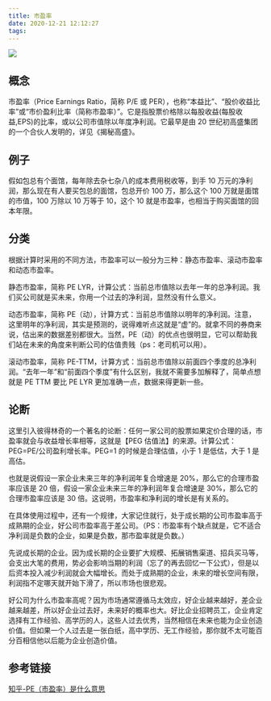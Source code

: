 ```yaml
---
title: 市盈率
date: 2020-12-21 12:12:27
tags:
---
```


![](charlotte-mayank-ii-photography-nUlVAIEn2tM-unsplash.jpg)

## 概念

市盈率（Price Earnings Ratio，简称 P/E 或 PER），也称“本益比”、“股价收益比率”或“市价盈利比率（简称市盈率）”。它是指股票价格除以每股收益(每股收益,EPS)的比率，或以公司市值除以年度净利润。它最早是由 20 世纪初高盛集团的一个合伙人发明的，详见《揭秘高盛》。

<!--more-->

## 例子

假如包总有个面馆，每年除去杂七杂八的成本费用税收等，到手 10 万元的净利润，那么现在有人要买包总的面馆，包总开价 100 万，那么这个 100 万就是面馆的市值，100 万除以 10 万等于 10，这个 10 就是市盈率，也相当于购买面馆的回本年限。

## 分类

根据计算时采用的不同方法，市盈率可以一般分为三种：静态市盈率、滚动市盈率和动态市盈率。

静态市盈率，简称 PE LYR，计算公式：当前总市值除以去年一年的总净利润。我们买公司就是买未来，你用一个过去的净利润，显然没有什么意义。

动态市盈率，简称 PE（动），计算方式：当前总市值除以明年的净利润。注意，这里明年的净利润，其实是预测的，说得难听点这就是“虚”的。就拿不同的券商来说，估出来的数据差别都很大。当然，PE（动）的优点也很明显，它可以帮助我们站在未来的角度来判断公司的估值贵贱（ps：老司机可以用）。

滚动市盈率，简称 PE-TTM，计算方式：当前总市值除以前面四个季度的总净利润。“去年一年”和“前面四个季度”有什么区别，我就不需要多加解释了，简单点想就是 PE TTM 要比 PE LYR 更加准确一点，数据来得更新一些。

## 论断

这里引入彼得林奇的一个著名的论断：任何一家公司的股票如果定价合理的话，市盈率就会与收益增长率相等，这就是【PEG 估值法】的来源。计算公式：PEG=PE/公司盈利增长率。PEG=1 的时候是合理估值，小于 1 是低估，大于 1 是高估。

也就是说假设一家企业未来三年的净利润年复合增速是 20%，那么它的合理市盈率应该是 20 倍，假设一家企业未来三年的净利润年复合增速是 30%，那么它的合理市盈率应该是 30 倍。这说明，市盈率和净利润的增长是有关系的。

在具体使用过程中，还有一个规律，大家记住就行，处于成长期的公司市盈率高于成熟期的企业，好公司市盈率高于差公司。（PS：市盈率有个缺点就是，它不适合净利润是负数的企业，如果是负数，那市盈率就是负数。）

先说成长期的企业。因为成长期的企业要扩大规模、拓展销售渠道、招兵买马等，会支出大笔的费用，势必会影响当期的利润（忘了的再去回忆一下公式），但是以后资本投入减少利润就会大幅增长。而处于成熟期的企业，未来的增长空间有限，利润指不定哪天就开始下滑了，所以市场也很悲观。

好公司为什么市盈率高呢？因为市场通常遵循马太效应，好企业越来越好，差企业越来越差，所以好企业过去好，未来好的概率也大。好比企业招聘员工，企业肯定选择有工作经验、高学历的人，这些人过去优秀，当然相信在未来也能为企业创造价值。但如果一个人过去是一张白纸，高中学历、无工作经验，那你就不太可能百分百相信他以后能为企业创造价值。

## 参考链接

[知乎-PE（市盈率）是什么意思](https://www.zhihu.com/question/20245733)
